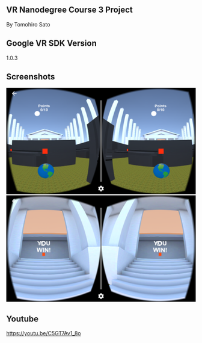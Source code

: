 VR Nanodegree Course 3 Project
-------------------------------------------------------------------------------

By Tomohiro Sato 

## Google VR SDK Version

1.0.3

## Screenshots
![alt text](https://github.com/Tomothehiro/VR-Maze/blob/master/Screenshots/20170208_182219000_iOS.png)
![alt text](https://github.com/Tomothehiro/VR-Maze/blob/master/Screenshots/20170208_182334000_iOS.png)

## Youtube

https://youtu.be/C5GT7Av1_8o